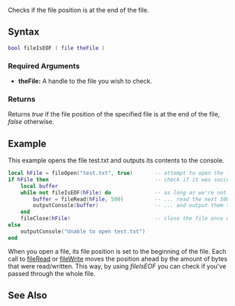 Checks if the file position is at the end of the file.

Syntax
------

``` lua
bool fileIsEOF ( file theFile )
```

### Required Arguments

-   **theFile:** A handle to the file you wish to check.

### Returns

Returns *true* if the file position of the specified file is at the end of the file, *false* otherwise.

Example
-------

This example opens the file test.txt and outputs its contents to the console.

``` lua
local hFile = fileOpen("test.txt", true)       -- attempt to open the file (read only)
if hFile then                                  -- check if it was successfully opened
    local buffer
    while not fileIsEOF(hFile) do              -- as long as we're not at the end of the file...
        buffer = fileRead(hFile, 500)          -- ... read the next 500 bytes...
        outputConsole(buffer)                  -- ... and output them to the console
    end
    fileClose(hFile)                           -- close the file once we're done with it
else
    outputConsole("Unable to open test.txt")
end
```

When you open a file, its file position is set to the beginning of the file. Each call to [fileRead](/docs/fileread.md "wikilink") or [fileWrite](/docs/filewrite.md "wikilink") moves the position ahead by the amount of bytes that were read/written. This way, by using *fileIsEOF* you can check if you've passed through the whole file.

See Also
--------
